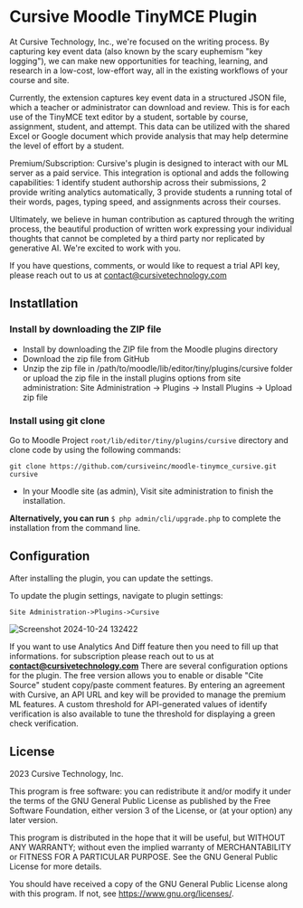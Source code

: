 # Cursive Moodle TinyMCE Plugin #

At Cursive Technology, Inc., we're focused on the writing process. By capturing key event data (also known by the scary euphemism "key logging"), we can make new opportunities for teaching, learning, and research in a low-cost, low-effort way, all in the existing workflows of your course and site.

Currently, the extension captures key event data in a structured JSON file, which a teacher or administrator can download and review. This is for each use of the TinyMCE text editor by a student, sortable by course, assignment, student, and attempt. This data can be utilized with the shared Excel or Google document which provide analysis that may help determine the level of effort by a student.

Premium/Subscription: Cursive's plugin is designed to interact with our ML server as a paid service. This integration is optional and adds the following capabilities: 1 identify student authorship across their submissions, 2 provide writing analytics automatically, 3 provide students a running total of their words, pages, typing speed, and assignments across their courses.

Ultimately, we believe in human contribution as captured through the writing process, the beautiful production of written work expressing your individual thoughts that cannot be completed by a third party nor replicated by generative AI. We're excited to work with you.

If you have questions, comments, or would like to request a trial API key, please reach out to us at contact@cursivetechnology.com


## Instatllation

### Install by downloading the ZIP file
- Install by downloading the ZIP file from the Moodle plugins directory
- Download the zip file from GitHub
- Unzip the zip file in /path/to/moodle/lib/editor/tiny/plugins/cursive folder or upload the zip file in the install plugins options from site administration: Site Administration -> Plugins -> Install Plugins -> Upload zip file

### Install using git clone

Go to Moodle Project `root/lib/editor/tiny/plugins/cursive` directory and clone code by using the following commands:

```
git clone https://github.com/cursiveinc/moodle-tinymce_cursive.git cursive
```
- In your Moodle site (as admin), Visit site administration to finish the installation.

**Alternatively, you can run**
``$ php admin/cli/upgrade.php``
to complete the installation from the command line.


## Configuration
After installing the plugin, you can update the settings.

To update the plugin settings, navigate to plugin settings: 

 `Site Administration->Plugins->Cursive`
  
![Screenshot 2024-10-24 132422](https://github.com/user-attachments/assets/f176ce08-37d7-4c52-8a09-cade09fcbb99)

If you want to use Analytics And Diff feature then you need to fill up that informations.
for subscription please reach out to us at **contact@cursivetechnology.com**
There are several configuration options for the plugin. The free version allows you to enable or disable "Cite Source" student copy/paste comment features. By entering an agreement with Cursive, an API URL and key will be provided to manage the premium ML features. A custom threshold for API-generated values of identify verification is also available to tune the threshold for displaying a green check verification. 


## License
2023 Cursive Technology, Inc.

This program is free software: you can redistribute it and/or modify it under the terms of the GNU General Public License as published by the Free Software Foundation, either version 3 of the License, or (at your option) any later version.

This program is distributed in the hope that it will be useful, but WITHOUT ANY WARRANTY; without even the implied warranty of MERCHANTABILITY or FITNESS FOR A PARTICULAR PURPOSE. See the GNU General Public License for more details.

You should have received a copy of the GNU General Public License along with this program. If not, see https://www.gnu.org/licenses/.
